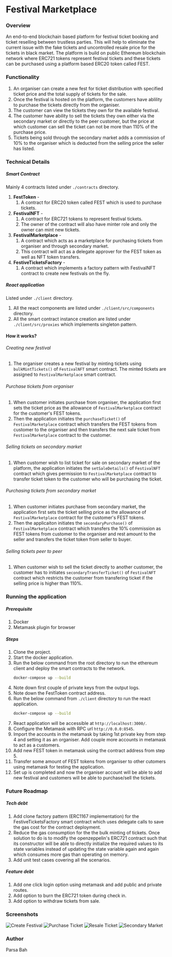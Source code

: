 # Festival Marketplace

### Overview 
An end-to-end blockchain based platform for festival ticket booking and ticket reselling between trustless parties. This will help to eliminate the current issue with the fake tickets and uncontrolled resale price for the tickets in black market. The platform is build on public Ethereum blockchain network where ERC721 tokens represent festival tickets and these tickets can be purchased using a platform based ERC20 token called FEST.

### Functionality
1. An organiser can create a new fest for ticket distribution with specified ticket price and the total supply of tickets for the sale.
2. Once the festival is hosted on the platform, the customers have ablility to purchase the tickets directly from the organiser.
3. The customer can view the tickets they own for the available festival.
4. The customer have ability to sell the tickets they own either via the secondary market or directly to the peer customer, but the price at which customer can sell the ticket can not be more than 110% of the purchase price.
5. Tickets being sold through the secondary market adds a commission of 10% to the organiser which is deducted from the selling price the seller has listed.

### Technical Details
##### Smart Contract
Mainly 4 contracts listed under `./contracts` directory.
1. **FestToken** - 
    1. A contract for ERC20 token called FEST which is used to purchase tickets.
2. **FestivalNFT** - 
    1. A contract for ERC721 tokens to represent festival tickets.
    2. The owner of the contract will also have minter role and only the owner can mint new tickets.
3. **FestivalMarketplace** - 
    1. A contract which acts as a marketplace for purchasing tickets from organiser and through secondary market.
    2. This contract will act as a delegate approver for the FEST token as well as NFT token transfers.
4. **FestiveTicketsFactory** - 
    1. A contract which implements a factory pattern with FestivalNFT contract to create new festivals on the fly.

##### React application
Listed under `./client` directory.
1. All the react components are listed under `./client/src/components` directory.
2. All the smart contract instance creation are listed under `./client/src/proxies` which implements singleton pattern.

#### How it works?

###### Creating new festival
1. The organiser creates a new festival by minting tickets using `bulkMintTickets()` of `FestivalNFT` smart contract. The minted tickets are assigned to `FestivalMarketplace` smart contract.

###### Purchase tickets from organiser
1. When customer initiates purchase from organiser, the application first sets the ticket price as the allowance of `FestivalMarketplace` contract for the customer's FEST tokens. 
2. Then the application initiates the `purchaseTicket()` of `FestivalMarketplace` contract which transfers the FEST tokens from customer to the organiser and then transfers the next sale ticket from `FestivalMarketplace` contract to the customer.

###### Selling tickets on secondary market
1. When customer wish to list ticket for sale on secondary market of the platform, the application initiates the `setSaleDetails()` of `FestivalNFT` contract which gives permission to `FestivalMarketplace` contract to transfer ticket token to the customer who will be purchasing the ticket.

###### Purchasing tickets from secondary market
1. When customer initiates purchase from secondary market, the application first sets the ticket selling price as the allowance of `FestivalMarketplace` contract for the customer's FEST tokens. 
2. Then the applicaiton initiates the `secondaryPurchase()` of `FestivalMarketplace` contract which transfers the 10% commission as FEST tokens from customer to the organiser and rest amount to the seller and transfers the ticket token from seller to buyer.

###### Selling tickets peer to peer
1. When customer wish to sell the ticket directly to another customer, the customer has to initiates `secondaryTransferTicket()` of `FestivalNFT` contract which restricts the customer from transfering ticket if the selling price is higher than 110%.

### Running the application
##### Prerequisite
1. Docker
2. Metamask plugin for browser

##### Steps
1. Clone the project.
2. Start the docker application.
3. Run the below command from the root directory to run the ethereum client and deploy the smart contracts to the network.
    ```sh
    docker-compose up --build
    ```
4. Note down first couple of private keys from the output logs.
5. Note down the FestToken contract address.
4. Run the below command from `./client` directory to run the react application.
    ```sh
    docker-compose up --build
    ```
5. React application will be accessible at `http://localhost:3000/`.
6. Configure the Metamask with RPC url `http://0.0.0:8545`.
7. Import the accounts in the metamask by taking 1st private key from step 4 and setting it as an organiser. Add couple more accounts in metamask to act as a customers.
8. Add new FEST token in metamask using the contract address from step 5.
9. Transfer some amount of FEST tokens from organiser to other cutomers using metamask for testing the application.
10. Set up is completed and now the organiser account will be able to add new festival and customers will be able to purchase/sell the tickets.

### Future Roadmap
##### Tech debt
1. Add clone factory pattern (ERC1167 implementation) for the FestiveTicketsFactory smart contract which uses delegate calls to save the gas cost for the contract deployment.
2. Reduce the gas consumption for the the bulk minting of tickets. Once solution to do is to modify the openzeppelin's ERC721 contract such that its constructor will be able to directly initialize the required values to its state variables instead of updating the state variable again and again which consumes more gas than operating on memory.
3. Add unit test cases covering all the scenarios.

##### Feature debt
1. Add one click login option using metamask and add public and private routes.
2. Add option to burn the ERC721 token during check in.
3. Add option to withdraw tickets from sale.

### Screenshots

![Create Festival](./screenshots/create-festival.png)
![Purchase Ticket](./screenshots/purchase-ticket.png)
![Resale Ticket](./screenshots/resale-error.png)
![Secondary Market](./screenshots/secondary-market.png)

### Author

 Parsa Bah